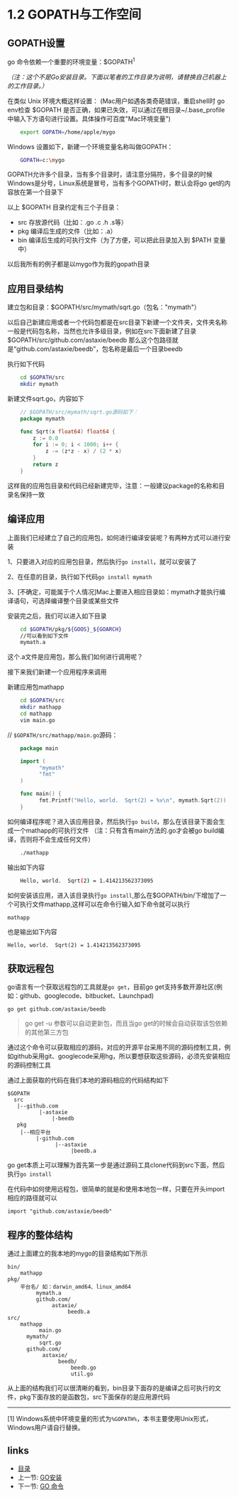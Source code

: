 # 1.2 GOPATH与工作空间

## GOPATH设置
  go 命令依赖一个重要的环境变量：$GOPATH<sup>1</sup>

  *（注：这个不是Go安装目录。下面以笔者的工作目录为说明，请替换自己机器上的工作目录。）*

  在类似 Unix 环境大概这样设置：
  (Mac用户如遇各类奇葩错误，重启shell时 go env检查 $GOPATH 是否正确，如果已失效，可以通过在根目录~/.base_profile中输入下方语句进行设置。具体操作可百度"Mac环境变量")
```sh
	export GOPATH=/home/apple/mygo
```
  Windows 设置如下，新建一个环境变量名称叫做GOPATH：
```sh
	GOPATH=c:\mygo
```
GOPATH允许多个目录，当有多个目录时，请注意分隔符，多个目录的时候Windows是分号，Linux系统是冒号，当有多个GOPATH时，默认会将go get的内容放在第一个目录下


以上 $GOPATH 目录约定有三个子目录：

- src 存放源代码（比如：.go .c .h .s等）
- pkg 编译后生成的文件（比如：.a）
- bin 编译后生成的可执行文件（为了方便，可以把此目录加入到 $PATH 变量中）

以后我所有的例子都是以mygo作为我的gopath目录

## 应用目录结构
建立包和目录：$GOPATH/src/mymath/sqrt.go（包名："mymath"）

以后自己新建应用或者一个代码包都是在src目录下新建一个文件夹，文件夹名称一般是代码包名称，当然也允许多级目录，例如在src下面新建了目录$GOPATH/src/github.com/astaxie/beedb 那么这个包路径就是“github.com/astaxie/beedb”，包名称是最后一个目录beedb

执行如下代码
```sh
	cd $GOPATH/src
	mkdir mymath
```
新建文件sqrt.go，内容如下
```go
	// $GOPATH/src/mymath/sqrt.go源码如下：
	package mymath

	func Sqrt(x float64) float64 {
		z := 0.0
		for i := 0; i < 1000; i++ {
			z -= (z*z - x) / (2 * x)
		}
		return z
	}
```
这样我的应用包目录和代码已经新建完毕，注意：一般建议package的名称和目录名保持一致

## 编译应用
上面我们已经建立了自己的应用包，如何进行编译安装呢？有两种方式可以进行安装

1、只要进入对应的应用包目录，然后执行`go install`，就可以安装了

2、在任意的目录，执行如下代码`go install mymath`

3、[不确定，可能属于个人情况]Mac上要进入相应目录如：mymath才能执行编译语句，可选择编译整个目录或某些文件

安装完之后，我们可以进入如下目录
```sh
	cd $GOPATH/pkg/${GOOS}_${GOARCH}
	//可以看到如下文件
	mymath.a
```
这个.a文件是应用包，那么我们如何进行调用呢？

接下来我们新建一个应用程序来调用

新建应用包mathapp
```sh
	cd $GOPATH/src
	mkdir mathapp
	cd mathapp
	vim main.go
```
// `$GOPATH/src/mathapp/main.go`源码：
```go
	package main

	import (
		  "mymath"
		  "fmt"
	)

	func main() {
		  fmt.Printf("Hello, world.  Sqrt(2) = %v\n", mymath.Sqrt(2))
	}
```
如何编译程序呢？进入该应用目录，然后执行`go build`，那么在该目录下面会生成一个mathapp的可执行文件
（注：只有含有main方法的.go才会被go build编译，否则将不会生成任何文件）
```sh
	./mathapp
```
输出如下内容
```sh
	Hello, world.  Sqrt(2) = 1.414213562373095
```
如何安装该应用，进入该目录执行`go install`,那么在$GOPATH/bin/下增加了一个可执行文件mathapp,这样可以在命令行输入如下命令就可以执行

	mathapp
	
也是输出如下内容

	Hello, world.  Sqrt(2) = 1.414213562373095

## 获取远程包
   go语言有一个获取远程包的工具就是`go get`，目前go get支持多数开源社区(例如：github、googlecode、bitbucket、Launchpad)

	go get github.com/astaxie/beedb
	
>go get -u 参数可以自动更新包，而且当go get的时候会自动获取该包依赖的其他第三方包	

通过这个命令可以获取相应的源码，对应的开源平台采用不同的源码控制工具，例如github采用git、googlecode采用hg，所以要想获取这些源码，必须先安装相应的源码控制工具

通过上面获取的代码在我们本地的源码相应的代码结构如下

	$GOPATH
	  src
	   |--github.com
			  |-astaxie
				  |-beedb
	   pkg
		|--相应平台
			 |-github.com
				   |--astaxie
						|beedb.a

go get本质上可以理解为首先第一步是通过源码工具clone代码到src下面，然后执行`go install`

在代码中如何使用远程包，很简单的就是和使用本地包一样，只要在开头import相应的路径就可以

	import "github.com/astaxie/beedb"

## 程序的整体结构
通过上面建立的我本地的mygo的目录结构如下所示

	bin/
		mathapp
	pkg/
		平台名/ 如：darwin_amd64、linux_amd64
			 mymath.a
			 github.com/
				  astaxie/
					   beedb.a
	src/
		mathapp
			  main.go
		  mymath/
			  sqrt.go
		  github.com/
			   astaxie/
					beedb/
						beedb.go
						util.go

从上面的结构我们可以很清晰的看到，bin目录下面存的是编译之后可执行的文件，pkg下面存放的是函数包，src下面保存的是应用源代码

 - - -
[1] Windows系统中环境变量的形式为`%GOPATH%`，本书主要使用Unix形式，Windows用户请自行替换。
## links
  * [目录](<preface.md>)
  * 上一节: [GO安装](<01.1.md>)
  * 下一节: [GO 命令](<01.3.md>)

